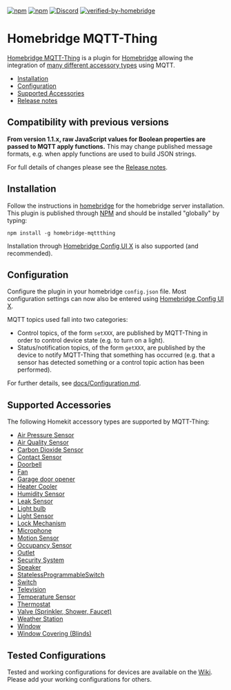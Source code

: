 [![npm](https://badgen.net/npm/v/homebridge-mqttthing/latest)](https://www.npmjs.com/package/homebridge-mqttthing)
[![npm](https://badgen.net/npm/dt/homebridge-mqttthing)](https://www.npmjs.com/package/homebridge-mqttthing)
[![Discord](https://img.shields.io/discord/432663330281226270?color=728ED5&logo=discord&label=discord)](https://discord.gg/MTpeMC)
[![verified-by-homebridge](https://badgen.net/badge/homebridge/verified/purple)](https://github.com/homebridge/homebridge/wiki/Verified-Plugins)

# Homebridge MQTT-Thing
[Homebridge MQTT-Thing](https://www.npmjs.com/package/homebridge-mqttthing) is a plugin for [Homebridge](https://github.com/homebridge/homebridge) allowing the integration of [many different accessory types](#supported-accessories) using MQTT.

   * [Installation](#installation)
   * [Configuration](#configuration)
   * [Supported Accessories](#supported-accessories)
   * [Release notes](docs/ReleaseNotes.md)

## Compatibility with previous versions

**From version 1.1.x, raw JavaScript values for Boolean properties are passed to MQTT apply functions.** This may change published message formats, e.g. when apply functions are used to build JSON strings.

For full details of changes please see the [Release notes](docs/ReleaseNotes.md).

## Installation
Follow the instructions in [homebridge](https://www.npmjs.com/package/homebridge) for the homebridge server installation.
This plugin is published through [NPM](https://www.npmjs.com/package/homebridge-mqttthing) and should be installed "globally" by typing:

    npm install -g homebridge-mqttthing

Installation through 
[Homebridge Config UI X](https://www.npmjs.com/package/homebridge-config-ui-x) is also supported (and recommended).

## Configuration
Configure the plugin in your homebridge `config.json` file. Most configuration settings can now also be entered using 
[Homebridge Config UI X](https://www.npmjs.com/package/homebridge-config-ui-x).

MQTT topics used fall into two categories:

   * Control topics, of the form `setXXX`, are published by MQTT-Thing in order to control device state (e.g. to turn on a light).
   * Status/notification topics, of the form `getXXX`, are published by the device to notify MQTT-Thing that something has occurred (e.g. that a sensor has detected something or a control topic action has been performed).

For further details, see [docs/Configuration.md](docs/Configuration.md).

## Supported Accessories

The following Homekit accessory types are supported by MQTT-Thing:

   * [Air Pressure Sensor](docs/Accessories.md#air-pressure-sensor)
   * [Air Quality Sensor](docs/Accessories.md#air-quality-sensor)
   * [Carbon Dioxide Sensor](docs/Accessories.md#carbon-dioxide-sensor)
   * [Contact Sensor](docs/Accessories.md#contact-sensor)
   * [Doorbell](docs/Accessories.md#doorbell)
   * [Fan](docs/Accessories.md#fan)
   * [Garage door opener](docs/Accessories.md#garage-door-opener)
   * [Heater Cooler](docs/Accessories.md#heater-cooler)
   * [Humidity Sensor](docs/Accessories.md#humidity-sensor)
   * [Leak Sensor](docs/Accessories.md#leak-sensor)
   * [Light bulb](docs/Accessories.md#light-bulb)
   * [Light Sensor](docs/Accessories.md#light-sensor)
   * [Lock Mechanism](docs/Accessories.md#lock-mechanism)
   * [Microphone](docs/Accessories.md#microphone)
   * [Motion Sensor](docs/Accessories.md#motion-sensor)
   * [Occupancy Sensor](docs/Accessories.md#occupancy-sensor)
   * [Outlet](docs/Accessories.md#outlet)
   * [Security System](docs/Accessories.md#security-system)
   * [Speaker](docs/Accessories.md#speaker)
   * [StatelessProgrammableSwitch](docs/Accessories.md#statelessprogrammableswitch)
   * [Switch](docs/Accessories.md#switch)
   * [Television](docs/Accessories.md#television)
   * [Temperature Sensor](docs/Accessories.md#temperature-sensor)
   * [Thermostat](docs/Accessories.md#thermostat)
   * [Valve (Sprinkler, Shower, Faucet)](docs/Accessories.md#valve)
   * [Weather Station](docs/Accessories.md#weather-station)
   * [Window](docs/Accessories.md#window)
   * [Window Covering (Blinds)](docs/Accessories.md#window-covering)
   
## Tested Configurations

Tested and working configurations for devices are available on the [Wiki](https://github.com/arachnetech/homebridge-mqttthing/wiki/Tested-Configurations).  Please add your working configurations for others.
